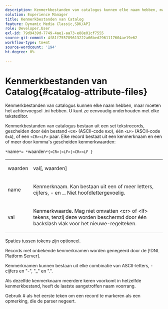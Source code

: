 ```yaml
---
description: Kenmerkbestanden van catalogus kunnen elke naam hebben, maar moeten het achtervoegsel .ini hebben. U kunt ze eenvoudig onderhouden met elke teksteditor.
solution: Experience Manager
title: Kenmerkbestanden van Catalog
feature: Dynamic Media Classic,SDK/API
role: Developer,User
exl-id: 79d9439d-7749-4ae1-aa73-e88e01cf7555
source-git-commit: 4f81f755789613222a66bed2961117604ae19e62
workflow-type: tm+mt
source-wordcount: '194'
ht-degree: 0%

---
```


# Kenmerkbestanden van Catalog{#catalog-attribute-files}

Kenmerkbestanden van catalogus kunnen elke naam hebben, maar moeten het achtervoegsel .ini hebben. U kunt ze eenvoudig onderhouden met elke teksteditor.

Kenmerkbestanden van catalogus bestaan uit een set tekstrecords, gescheiden door één bestand `<CR>` (ASCII-code `0xD`), één `<LF>` (ASCII-code `0xA`), of een `<CR><LF>` paar. Elke record bestaat uit een kenmerknaam en een of meer door komma&#39;s gescheiden kenmerkwaarden:

`*`name`*= *`waarden`*{<CR>|<LF>|<CR><LF }`

<table id="simpletable_0F879121670046AE9414298725961303"> 
 <tr class="strow"> 
  <td class="stentry"> <p><span class="varname"> waarden</span> </p> </td> 
  <td class="stentry"> <p><span class="codeph"> <span class="varname"> val</span>[,<span class="varname"> waarden</span>]</span> </p> </td> 
 </tr> 
 <tr class="strow"> 
  <td class="stentry"> <p><span class="varname"> name</span> </p> </td> 
  <td class="stentry"> <p>Kenmerknaam. Kan bestaan uit een of meer letters, cijfers, - en _. Niet hoofdlettergevoelig. </p></td> 
 </tr> 
 <tr class="strow"> 
  <td class="stentry"> <p><span class="varname"> val</span> </p></td> 
  <td class="stentry"> <p>Kenmerkwaarde. Mag niet omvatten <span class="codeph"> &lt;cr&gt;</span> of <span class="codeph"> &lt;lf&gt;</span> tekens, tenzij deze worden beschermd door één backslash vlak voor het nieuwe-regelteken. </p></td> 
 </tr> 
</table>

Spaties tussen tokens zijn optioneel.

Records met onbekende kenmerknamen worden genegeerd door de [!DNL Platform Server].

Kenmerknamen kunnen bestaan uit elke combinatie van ASCII-letters, -cijfers en &quot;-&quot;, &quot;_&quot; en &quot;.&quot;.

Als dezelfde kenmerknaam meerdere keren voorkomt in hetzelfde kenmerkbestand, heeft de laatste aangetroffen naam voorrang.

Gebruik # als het eerste teken om een record te markeren als een opmerking, die de parser negeert.
